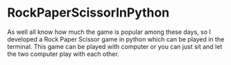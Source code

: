 # RockPaperScissorInPython
As well all know how much the game is popular among these days, so I developed a Rock Paper Scissor game in python which can be played in the terminal. This game can be played with computer or you can just sit and let the two computer play with each other.
